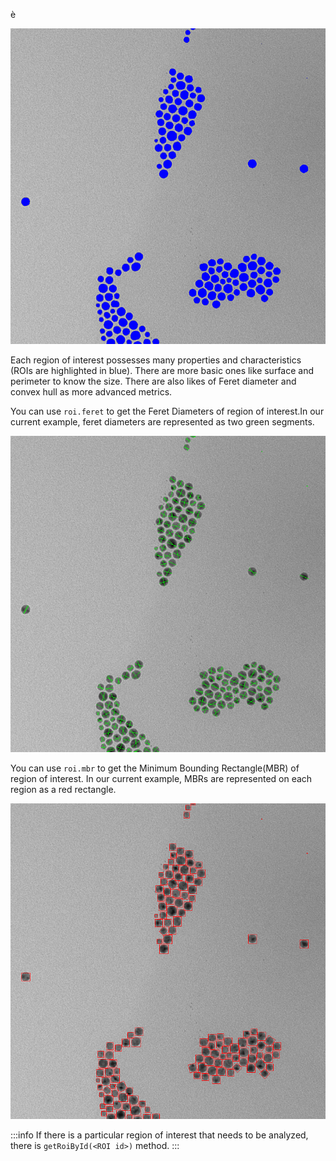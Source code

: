 è

![output image](roiImages/outputImage.png)

Each region of interest possesses many properties and characteristics (ROIs are highlighted in blue).
There are more basic ones like surface and perimeter to know the size. There are also likes of Feret diameter and convex hull as more advanced metrics.

You can use `roi.feret` to get the Feret Diameters of region of interest.In our current example, feret diameters are represented as two green segments.

![feret image](roiImages/outputFeret.png)

You can use `roi.mbr` to get the Minimum Bounding Rectangle(MBR) of region of interest. In our current example, MBRs are represented on each region as a red rectangle.

![mbr image](roiImages/outputMbr.png)

:::info
If there is a particular region of interest that needs to be analyzed, there is `getRoiById(<ROI id>)` method.
:::
